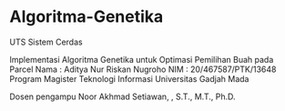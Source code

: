 # Algoritma-Genetika
UTS Sistem Cerdas

Implementasi Algoritma Genetika untuk Optimasi Pemilihan Buah pada Parcel
Nama : Aditya Nur Riskan Nugroho
NIM : 20/467587/PTK/13648
Program Magister Teknologi Informasi
Universitas Gadjah Mada

Dosen pengampu Noor Akhmad Setiawan, , S.T., M.T., Ph.D.
